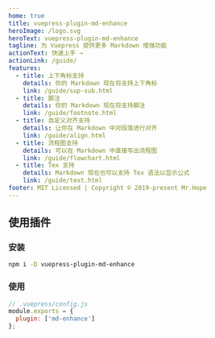```yaml
---
home: true
title: vuepress-plugin-md-enhance
heroImage: /logo.svg
heroText: vuepress-plugin-md-enhance
tagline: 为 Vuepress 提供更多 Markdown 增强功能
actionText: 快速上手 →
actionLink: /guide/
features:
  - title: 上下角标支持
    details: 你的 Markdown 现在将支持上下角标
    link: /guide/sup-sub.html
  - title: 脚注
    details: 你的 Markdown 现在将支持脚注
    link: /guide/footnote.html
  - title: 自定义对齐支持
    details: 让你在 Markdown 中对段落进行对齐
    link: /guide/align.html
  - title: 流程图支持
    details: 可以在 Markdown 中直接写出流程图
    link: /guide/flowchart.html
  - title: Tex 支持
    details: Markdown 现在也可以支持 Tex 语法以显示公式
    link: /guide/text.html
footer: MIT Licensed | Copyright © 2019-present Mr.Hope
---
```


## 使用插件

### 安装

```bash
npm i -D vuepress-plugin-md-enhance
```

### 使用

```js {3}
// .vuepress/config.js
module.exports = {
  plugin: ['md-enhance']
};
```

